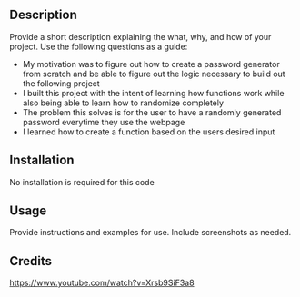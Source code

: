 ## <Password-Generator>

## Description

Provide a short description explaining the what, why, and how of your project. Use the following questions as a guide:

- My motivation was to figure out how to create a password generator from scratch and be able to figure out the logic necessary to build out the following project
- I built this project with the intent of learning how functions work while also being able to learn how to randomize completely
- The problem this solves is for the user to have a randomly generated password everytime they use the webpage
- I learned how to create a function based on the users desired input


## Installation

No installation is required for this code

## Usage

Provide instructions and examples for use. Include screenshots as needed.



## Credits
https://www.youtube.com/watch?v=Xrsb9SiF3a8

